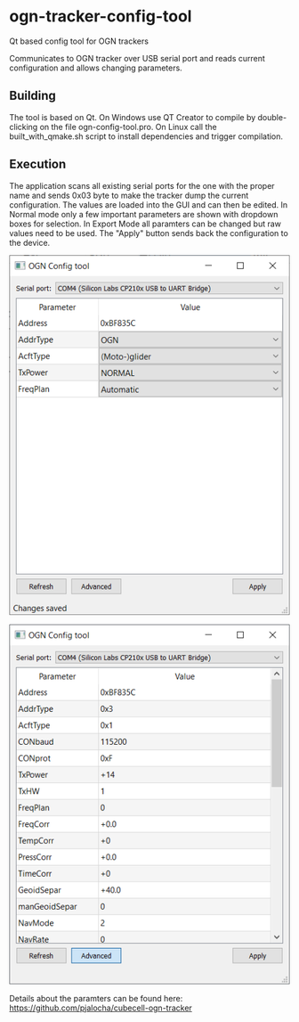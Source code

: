 # ogn-tracker-config-tool
Qt based config tool for OGN trackers

Communicates to OGN tracker over USB serial port and reads current configuration and allows changing parameters.

## Building
The tool is based on Qt. On Windows use QT Creator to compile by double-clicking on the file ogn-config-tool.pro. On Linux call the built_with_qmake.sh script to install dependencies and trigger compilation.

## Execution
The application scans all existing serial ports for the one with the proper name and sends 0x03 byte to make the tracker dump the current configuration. The values are loaded into the GUI and can then be edited. In Normal mode only a few important parameters are shown with dropdown boxes for selection. In Export Mode all paramters can be changed but raw values need to be used. The "Apply" button sends back the configuration to the device. 

![Alt text](pictures/normal_mode.png?raw=true "Normal Mode")

![Alt text](pictures/expert-mode.png?raw=true "Export Mode")

Details about the paramters can be found here: https://github.com/pjalocha/cubecell-ogn-tracker
